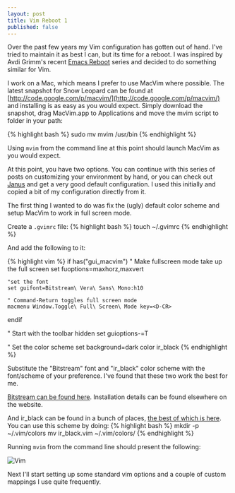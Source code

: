 ```yaml
---
layout: post
title: Vim Reboot 1
published: false
---
```


Over the past few years my Vim configuration has gotten out of hand.
I've tried to maintain it as best I can, but its time for a reboot. I
was inspired by Avdi Grimm's recent [Emacs Reboot](
http://avdi.org/devblog/category/emacs-reboot/ ) series and decided to
do something similar for Vim.

I work on a Mac, which means I prefer to use MacVim where possible. The
latest snapshot for Snow Leopard can be found at
[http://code.google.com/p/macvim/](http://code.google.com/p/macvim/)
and installing is as easy as you would expect. Simply download the
snapshot, drag MacVim.app to Applications and move the mvim script to
folder in your path:

{% highlight bash %}
sudo mv mvim /usr/bin
{% endhighlight %}

Using `mvim` from the command line at this point should launch
MacVim as you would expect.

At this point, you have two options. You can continue with this series
of posts on customizing your environment by hand, or you can check out
[Janus](https://github.com/carlhuda/janus) and get a very good default
configuration. I used this initially and copied a bit of my
configuration directly from it.

The first thing I wanted to do was fix the (ugly) default color scheme
and setup MacVim to work in full screen mode.

Create a `.gvimrc` file:
{% highlight bash %}
touch ~/.gvimrc
{% endhighlight %}

And add the following to it:

{% highlight vim %}
if has("gui_macvim")
    " Make fullscreen mode take up the full screen
    set fuoptions=maxhorz,maxvert

    "set the font
    set guifont=Bitstream\ Vera\ Sans\ Mono:h10

    " Command-Return toggles full screen mode
    macmenu Window.Toggle\ Full\ Screen\ Mode key=<D-CR>
endif

" Start with the toolbar hidden
set guioptions-=T

" Set the color scheme
set background=dark
color ir_black
{% endhighlight %}

Substitute the "Bitstream" font and "ir_black" color scheme with the
font/scheme of your preference. I've found that these two work the best
for me.

[Bitstream can be found here](http://ftp.gnome.org/pub/GNOME/sources/ttf-bitstream-vera/1.10/). Installation details can be found elsewhere on the website.

And ir_black can be found in a bunch of places, [the best of which is
here](https://github.com/mcramm/dotfiles/blob/master/vim/colors/ir_black.vim). You can use this scheme by doing:
{% highlight bash %}
  mkdir -p ~/.vim/colors
   mv ir_black.vim ~/.vim/colors/
{% endhighlight %}

Running `mvim` from the command line should present the following:

![Vim](https://lh6.googleusercontent.com/-ntdKpA-y-dI/ToZhZlaVFMI/AAAAAAAAAsE/8PJ663BY_1E/vim1.png)

Next I'll start setting up some standard vim options and a couple of
custom mappings I use quite frequently.
